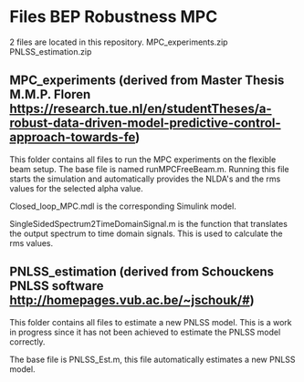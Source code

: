 # Files BEP Robustness MPC

2 files are located in this repository.
MPC_experiments.zip
PNLSS_estimation.zip

## MPC_experiments (derived from Master Thesis M.M.P. Floren https://research.tue.nl/en/studentTheses/a-robust-data-driven-model-predictive-control-approach-towards-fe)

This folder contains all files to run the MPC experiments on the flexible beam setup.
The base file is named runMPCFreeBeam.m. Running this file starts the simulation and 
automatically provides the NLDA's and the rms values for the selected alpha value. 

Closed_loop_MPC.mdl is the corresponding Simulink model. 

SingleSidedSpectrum2TimeDomainSignal.m is the function that translates the output spectrum
to time domain signals. 
This is used to calculate the rms values. 

## PNLSS_estimation (derived from Schouckens PNLSS software http://homepages.vub.ac.be/~jschouk/#)

This folder contains all files to estimate a new PNLSS model. This is a work in progress since
it has not been achieved to estimate the PNLSS model correctly.

The base file is PNLSS_Est.m, this file automatically estimates a new PNLSS model.
